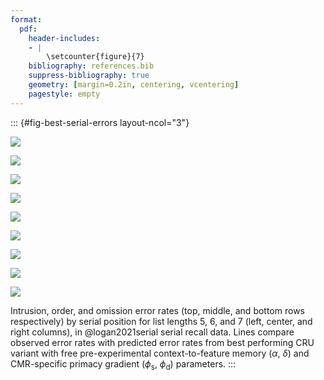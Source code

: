 ```yaml
---
format:
  pdf:
    header-includes:
    - |
        \setcounter{figure}{7}
    bibliography: references.bib
    suppress-bibliography: true
    geometry: [margin=0.2in, centering, vcentering]
    pagestyle: empty
---
```


::: {#fig-best-serial-errors layout-ncol="3"}

![](figures/bw_Gordon2021_CRU_with_Pre-Expt_and_Primacy_Confusable_Fitting_intrusion_error_rate_LL5.png)

![](figures/bw_Gordon2021_CRU_with_Pre-Expt_and_Primacy_Confusable_Fitting_intrusion_error_rate_LL6.png)

![](figures/bw_Gordon2021_CRU_with_Pre-Expt_and_Primacy_Confusable_Fitting_intrusion_error_rate_LL7.png)

![](figures/bw_Gordon2021_CRU_with_Pre-Expt_and_Primacy_Confusable_Fitting_order_error_rate_LL5.png)

![](figures/bw_Gordon2021_CRU_with_Pre-Expt_and_Primacy_Confusable_Fitting_order_error_rate_LL6.png)

![](figures/bw_Gordon2021_CRU_with_Pre-Expt_and_Primacy_Confusable_Fitting_order_error_rate_LL7.png)

![](figures/bw_Gordon2021_CRU_with_Pre-Expt_and_Primacy_Confusable_Fitting_omission_error_rate_LL5.png)

![](figures/bw_Gordon2021_CRU_with_Pre-Expt_and_Primacy_Confusable_Fitting_omission_error_rate_LL6.png)

![](figures/bw_Gordon2021_CRU_with_Pre-Expt_and_Primacy_Confusable_Fitting_omission_error_rate_LL7.png)

Intrusion, order, and omission error rates (top, middle, and bottom rows respectively) by serial position for list lengths 5, 6, and 7 (left, center, and right columns), in @logan2021serial serial recall data.
Lines compare observed error rates with predicted error rates from best performing CRU variant with free pre-experimental context-to-feature memory ($\alpha$, $\delta$) and CMR-specific primacy gradient  ($\phi_\text{s}$, $\phi_\text{d}$) parameters.
:::

<!-- **Alt Text**.
Nine mini-plots arranged in a 3 by 3 grid. Rows represent error type during serial recall of letters. Top row – Intrusion errors: recalling a letter that was not on the study list. Middle row – Order errors: recalling a studied letter but in the wrong serial position. Bottom row – Omission errors: failing to supply any letter for a position. Columns represent list length: 5-item lists (left), 6-item lists (centre), 7-item lists (right). Within each panel, grey points/lines plot observed error rates by study position; black points/lines plot predicted rates from the best-fitting CRU + CMR hybrid model (which adds pre-experimental context-to-item associations and a primacy gradient). Error bars show ±1 SE. The model tracks the upward error trend across later positions and captures the different magnitudes for intrusion, order and omission errors across list lengths. -->
